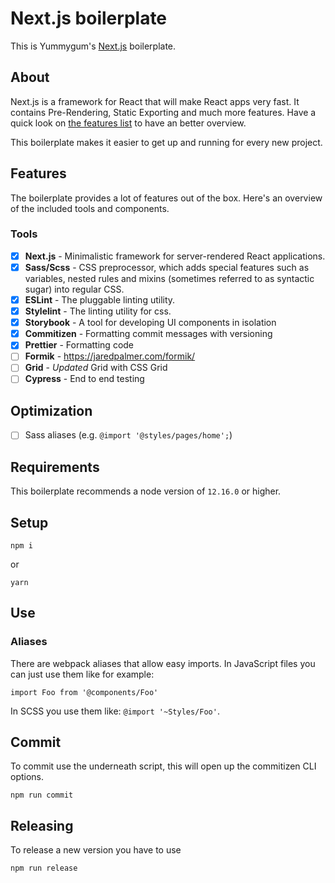 # Next.js boilerplate

This is Yummygum's [Next.js](https://www.nextjs.org) boilerplate.

## About
Next.js is a framework for React that will make React apps very fast. It contains Pre-Rendering, Static Exporting and much more features. Have a quick look on [the features list](https://nextjs.org/#features) to have an better overview.

This boilerplate makes it easier to get up and running for every new project.

## Features
The boilerplate provides a lot of features out of the box. Here's an overview of the included tools and components.

### Tools
- [x] **Next.js** - Minimalistic framework for server-rendered React applications.
- [x] **Sass/Scss** - CSS preprocessor, which adds special features such as variables, nested rules and mixins (sometimes referred to as syntactic sugar) into regular CSS.
- [x] **ESLint** - The pluggable linting utility.
- [x] **Stylelint** - The linting utility for css.
- [x] **Storybook** - A tool for developing UI components in isolation
- [x] **Commitizen** - Formatting commit messages with versioning
- [x] **Prettier** - Formatting code
- [ ] **Formik** - https://jaredpalmer.com/formik/
- [ ] **Grid** - *Updated* Grid with CSS Grid
- [ ] **Cypress** - End to end testing

## Optimization
- [ ] Sass aliases (e.g. `@import '@styles/pages/home';`)

## Requirements
This boilerplate recommends a node version of `12.16.0` or higher.

## Setup
```
npm i
```
or
```
yarn
```

## Use
### Aliases
There are webpack aliases that allow easy imports. In JavaScript files you can just use them like for example:
```
import Foo from '@components/Foo'
```

In SCSS you use them like: `@import '~Styles/Foo'`.

## Commit
To commit use the underneath script, this will open up the commitizen CLI options.
```
npm run commit
```


## Releasing
To release a new version you have to use
```
npm run release
```
